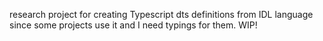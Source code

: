 research project for creating Typescript dts definitions from IDL language since some projects use it and I need typings for them. WIP!

